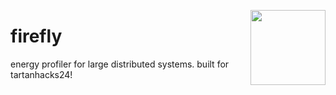 <p align="center"><img style="float: right; width: 120px;" src="https://i.imgur.com/xz7unmY.png"></p>

# firefly
energy profiler for large distributed systems. built for tartanhacks24!
